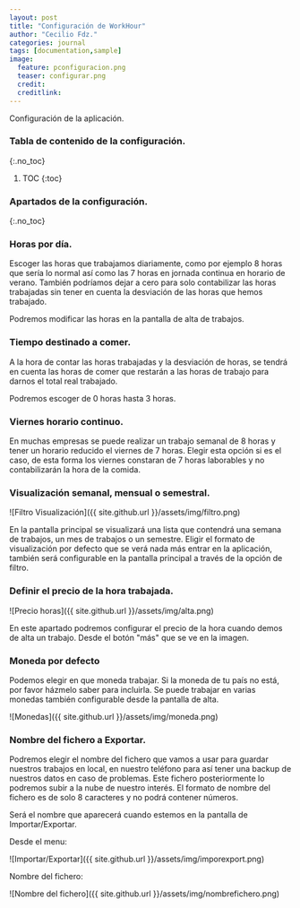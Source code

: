 ```yaml
---
layout: post
title: "Configuración de WorkHour"
author: "Cecilio Fdz."
categories: journal
tags: [documentation,sample]
image:
  feature: pconfiguracion.png
  teaser: configurar.png
  credit:
  creditlink:
---
```


Configuración de la aplicación.

### Tabla de contenido de la configuración.
{:.no_toc}

1. TOC
{:toc}

### Apartados de la configuración.
{:.no_toc}

### Horas por día.

Escoger las horas que trabajamos diariamente, como por ejemplo 8 horas que sería lo normal así como las 7 horas en jornada continua en horario de verano. También podríamos dejar a cero para solo contabilizar las horas trabajadas sin tener en cuenta la desviación de las horas que hemos trabajado.

Podremos modificar las horas en la pantalla de alta de trabajos.

### Tiempo destinado a comer.

A la hora de contar las horas trabajadas y la desviación de horas, se tendrá en cuenta las horas de comer que restarán a las horas de trabajo para darnos el total real trabajado.

Podremos escoger de 0 horas hasta 3 horas.

### Viernes horario continuo.

En muchas empresas se puede realizar un trabajo semanal de 8 horas y tener un horario reducido el viernes de 7 horas. Elegir esta opción si es el caso, de esta forma los viernes constaran de 7 horas laborables y no contabilizarán la hora de la comida.

### Visualización semanal, mensual o semestral.

![Filtro Visualización]({{ site.github.url }}/assets/img/filtro.png)

En la pantalla principal se visualizará una lista que contendrá una semana de trabajos, un mes de trabajos o un semestre.
Eligir el formato de visualización por defecto que se verá nada más entrar en la aplicación, también será configurable en la pantalla principal a través de la opción de filtro.

### Definir el precio de la hora trabajada.

![Precio horas]({{ site.github.url }}/assets/img/alta.png)

En este apartado podremos configurar el precio de la hora cuando demos de alta un trabajo.
Desde el botón "más" que se ve en la imagen.

### Moneda por defecto

Podemos elegir en que moneda trabajar. Si la moneda de tu país no está, por favor házmelo saber para incluirla.
Se puede trabajar en varias monedas también configurable desde la pantalla de alta.

![Monedas]({{ site.github.url }}/assets/img/moneda.png)

### Nombre del fichero a Exportar.

Podremos elegir el nombre del fichero que vamos a usar para guardar nuestros trabajos en local, en nuestro teléfono para así tener una backup de nuestros datos en caso de problemas.
Este fichero posteriormente lo podremos subir a la nube de nuestro interés.
El formato de nombre del fichero es de solo 8 caracteres y no podrá contener números.

Será el nombre que aparecerá cuando estemos en la pantalla de Importar/Exportar.

Desde el menu:

![Importar/Exportar]({{ site.github.url }}/assets/img/imporexport.png)

Nombre del fichero:

![Nombre del fichero]({{ site.github.url }}/assets/img/nombrefichero.png)
